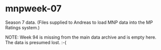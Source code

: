 # mnpweek-07
Season 7 data. (Files supplied to Andreas to load MNP data into the MP Ratings system.)

NOTE: Week 94 is missing from the main data archive and is empty here. The data is presumed lost. :-(
